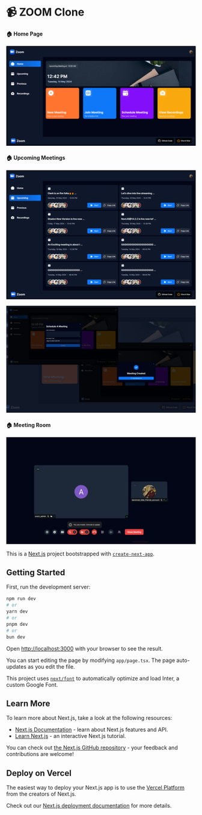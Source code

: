 # 📹 ZOOM Clone
#### 🏠 Home Page
<p align="left"> <img src="https://github.com/BenMradB/zoom-clone/blob/main/public/images/home.png?raw=true" alt="zoom-home" /> </p>

#### 🏠 Upcoming Meetings
<p align="left"> <img src="https://github.com/BenMradB/zoom-clone/blob/main/public/images/zoom-upcoming.png?raw=true" alt="zoom-home" /> </p>

<p align="left"> <img src="https://github.com/BenMradB/zoom-clone/blob/main/public/images/all.png?raw=true" alt="zoom-home" /> </p>

#### 🏠 Meeting Room
<p align="left"> <img src="https://github.com/BenMradB/zoom-clone/blob/main/public/images/meeting-room.png?raw=true" alt="zoom-home" /> </p>


This is a [Next.js](https://nextjs.org/) project bootstrapped with [`create-next-app`](https://github.com/vercel/next.js/tree/canary/packages/create-next-app).

## Getting Started

First, run the development server:

```bash
npm run dev
# or
yarn dev
# or
pnpm dev
# or
bun dev
```

Open [http://localhost:3000](http://localhost:3000) with your browser to see the result.

You can start editing the page by modifying `app/page.tsx`. The page auto-updates as you edit the file.

This project uses [`next/font`](https://nextjs.org/docs/basic-features/font-optimization) to automatically optimize and load Inter, a custom Google Font.

## Learn More

To learn more about Next.js, take a look at the following resources:

- [Next.js Documentation](https://nextjs.org/docs) - learn about Next.js features and API.
- [Learn Next.js](https://nextjs.org/learn) - an interactive Next.js tutorial.

You can check out [the Next.js GitHub repository](https://github.com/vercel/next.js/) - your feedback and contributions are welcome!

## Deploy on Vercel

The easiest way to deploy your Next.js app is to use the [Vercel Platform](https://vercel.com/new?utm_medium=default-template&filter=next.js&utm_source=create-next-app&utm_campaign=create-next-app-readme) from the creators of Next.js.

Check out our [Next.js deployment documentation](https://nextjs.org/docs/deployment) for more details.
